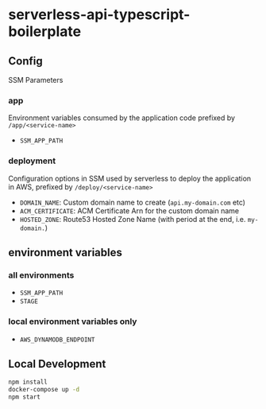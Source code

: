 # serverless-api-typescript-boilerplate

## Config
SSM Parameters
### app
Environment variables consumed by the application code prefixed by `/app/<service-name>`
- `SSM_APP_PATH`

### deployment
Configuration options in SSM used by serverless to deploy the application in AWS, prefixed by `/deploy/<service-name>`
- `DOMAIN_NAME`: Custom domain name to create (`api.my-domain.com` etc)
- `ACM_CERTIFICATE`: ACM Certificate Arn for the custom domain name
- `HOSTED_ZONE`: Route53 Hosted Zone Name (with period at the end, i.e. `my-domain.`)

## environment variables
### all environments
- `SSM_APP_PATH`
- `STAGE`

### local environment variables only
- `AWS_DYNAMODB_ENDPOINT`

## Local Development
```bash
npm install
docker-compose up -d
npm start
```
